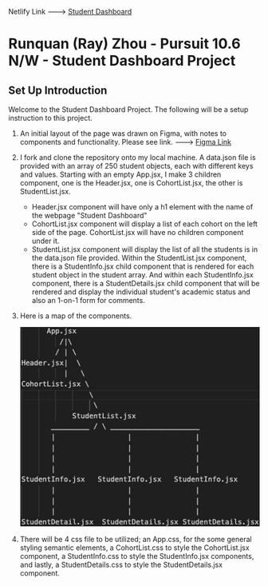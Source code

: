 Netlify Link ---> <a href="https://pokedexboard.netlify.app/">Student Dashboard</a>

# Runquan (Ray) Zhou - Pursuit 10.6 N/W - Student Dashboard Project 

## Set Up Introduction

Welcome to the Student Dashboard Project.  The following will be a setup instruction to this project. 

1.  An initial layout of the page was drawn on Figma, with notes to components and functionality.  Please see link. ---> <a href="https://www.figma.com/file/1z92oJG3YAYQVIwFDnHvDz/Pursuit-Student-Dashboard-Project?type=design&node-id=0%3A1&mode=design&t=2oPY1kfyr83ofZkY-1">Figma Link</a>

2.  I fork and clone the repository onto my local machine.  A data.json file is provided with an array of 250 student objects, each with different keys and values.  Starting with an empty App.jsx, I make 3 children component, one is the Header.jsx, one is CohortList.jsx, the other is StudentList.jsx.

    -   Header.jsx component will have only a h1 element with the name of the webpage "Student Dashboard"
    -   CohortList.jsx component will display a list of each cohort on the left side of the page.  CohortList.jsx will have no children component under it.
    -   StudentList.jsx component will display the list of all the students is in the data.json file provided. Within the StudentList.jsx component, there is a StudentInfo.jsx child component that is rendered for each student object in the student array.  And within each StudentInfo.jsx component, there is a StudentDetails.jsx child component that will be rendered and display the individual student's academic status and also an 1-on-1 form for comments.

3.  Here is a map of the components.

    ![components map](./src/assets/components-map.png)

4. There will be 4 css file to be utilized; an App.css, for the some general styling semantic elements, a CohortList.css to style the CohortList.jsx component, a StudentInfo.css to style the StudentInfo.jsx components, and lastly, a StudentDetails.css to style the StudentDetails.jsx component.